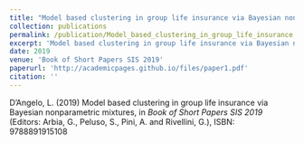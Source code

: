 ```yaml
---
title: "Model based clustering in group life insurance via Bayesian nonparametric mixtures"
collection: publications
permalink: /publication/Model_based_clustering_in_group_life_insurance
excerpt: 'Model based clustering in group life insurance via Bayesian nonparametric mixtures'
date: 2019
venue: 'Book of Short Papers SIS 2019'
paperurl: 'http://academicpages.github.io/files/paper1.pdf'
citation: ''
---
```


D’Angelo, L. (2019) Model based clustering in group life insurance via Bayesian nonparametric mixtures, in _Book of Short Papers SIS 2019_ (Editors: Arbia, G., Peluso, S., Pini, A. and Rivellini, G.), ISBN: 9788891915108
